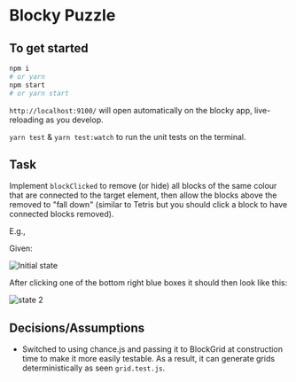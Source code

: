 # Blocky Puzzle

## To get started

```sh
npm i
# or yarn
npm start
# or yarn start
```

`http://localhost:9100/` will open automatically on the blocky app, live-reloading as you develop.

`yarn test` & `yarn test:watch` to run the unit tests on the terminal.

## Task

Implement `blockClicked` to remove (or hide) all blocks of the same colour that are connected to the target element, then allow the blocks above the removed to "fall down" (similar to Tetris but you should click a block to have connected blocks removed).

E.g.,

Given:

![Initial state](https://trottski.s3.amazonaws.com/snaps/initial.jpg)

After clicking one of the bottom right blue boxes it should then look
like this:

![state 2](https://trottski.s3.amazonaws.com/snaps/stage2.jpg)

## Decisions/Assumptions

- Switched to using chance.js and passing it to BlockGrid at construction time to make it more easily testable. As a result, it can generate grids deterministically as seen `grid.test.js`.
